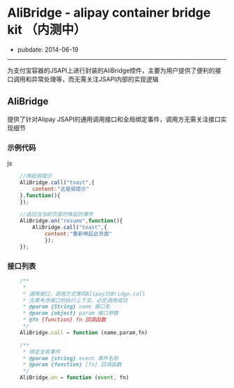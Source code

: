 # AliBridge - alipay container bridge kit （内测中）

- pubdate: 2014-06-19

----
为支付宝容器的JSAPI上进行封装的AliBridge控件，主要为用户提供了便利的接口调用和异常处理等，而无需关注JSAPI内部的实现逻辑

## AliBridge
提供了针对Alipay JSAPI的通用调用接口和全局绑定事件，调用方无需关注接口实现细节


### 示例代码
js
```javascript
    //唤起弱提示
	AliBridge.call("toast",{
	    content:"这是弱提示"
	},function(){
	});

    //返回当当前页面时唤起的事件
	AliBridge.on("resume",function(){
	    AliBridge.call("toast",{
	        content:"重新唤起此页面"
	        });
	});

```


### 接口列表

```javascript
	/**
	 *
	 * 通用接口，调用方式等同AlipayJSBridge.call
	 * 无需考虑接口的执行上下文，必定调用成功
	 * @param {String} name 接口名
	 * @param {object} param 接口参数
	 * @fn {function} fn 回调函数
	 */
	AliBridge.call = function (name,param,fn)

	/**
     * 绑定全局事件
     * @param {string} event 事件名称
     * @param {function} [fn] 回调函数
     */
    AliBridge.on = function (event, fn)

```
